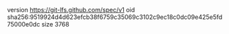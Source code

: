 version https://git-lfs.github.com/spec/v1
oid sha256:9519924d4d623efcb38f6759c35069c3102c9ec18c0dc09e425e5fd75000e0dc
size 3768
